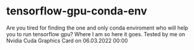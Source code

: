 # tensorflow-gpu-conda-env
Are you tired for finding the one and only conda enviroment who will help you to run tensorflow gpu? Where I am so here it goes. Tested by me on Nvidia Cuda Graphics Card on 06.03.2022 00:00
